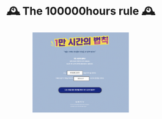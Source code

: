 <div width="100%" height="100%" align="center">
  
<h1 align="center">
  <p align="center">🕰 The 100000hours rule 🕰</p>
    <img width="50%" src="https://github.com/amisu1203/The-10000-hours-rule/blob/main/%E1%84%8B%E1%85%B5%E1%86%AF%E1%84%86%E1%85%A1%E1%86%AB%E1%84%89%E1%85%B5%E1%84%80%E1%85%A1%E1%86%AB%E1%84%8B%E1%85%B4%20%E1%84%87%E1%85%A5%E1%86%B8%E1%84%8E%E1%85%B5%E1%86%A8.png?raw=true">
</h1>


</div>

